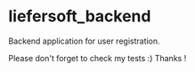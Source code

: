 # liefersoft_backend

Backend application for user registration.

Please don't forget to check my tests :) Thanks !